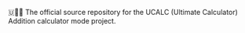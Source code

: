 🇺🧮️➕️ The official source repository for the UCALC (Ultimate Calculator) Addition calculator mode project.

